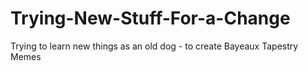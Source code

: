 # Trying-New-Stuff-For-a-Change
Trying to learn new things as an old dog - to create Bayeaux Tapestry Memes
